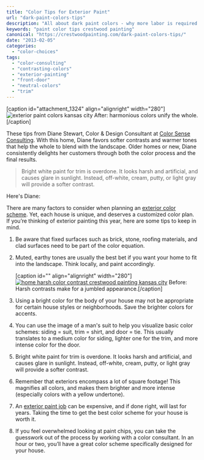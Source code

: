 ```yaml
---
title: "Color Tips for Exterior Paint"
url: "dark-paint-colors-tips"
description: "All about dark paint colors - why more labor is required and why they don't cover as well."
keywords: "paint color tips crestwood painting"
canonical: "https://crestwoodpainting.com/dark-paint-colors-tips/"
date: "2013-02-05"
categories:
  - "color-choices"
tags:
  - "color-consulting"
  - "contrasting-colors"
  - "exterior-painting"
  - "front-door"
  - "neutral-colors"
  - "trim"
---
```


\[caption id="attachment\_1324" align="alignright" width="280"\]![exterior paint colors kansas city](/images/StewartAfter_opt.jpg "Home With Harmonious Colors") After: harmonious colors unify the whole.\[/caption\]

These tips from Diane Stewart, Color & Design Consultant at [Color Sense Consulting](http://www.colorsenseconsulting.com/). With this home, Diane favors softer contrasts and warmer tones that help the whole to blend with the landscape. Older homes or new, Diane consistently delights her customers through both the color process and the final results.

> Bright white paint for trim is overdone. It looks harsh and artificial, and causes glare in sunlight. Instead, off-white, cream, putty, or light gray will provide a softer contrast.

Here's Diane:

There are many factors to consider when planning an [exterior color scheme](/exterior-painting-cost/). Yet, each house is unique, and deserves a customized color plan. If you’re thinking of exterior painting this year, here are some tips to keep in mind.

1. Be aware that fixed surfaces such as brick, stone, roofing materials, and clad surfaces need to be part of the color equation.
2. Muted, earthy tones are usually the best bet if you want your home to fit into the landscape. Think locally, and paint accordingly.
    
    \[caption id="" align="alignright" width="280"\][![home harsh color contrast crestwood painting kansas city](/images/StewartBefore_opt.jpg "Home With A Stark Color Contrast ")](/cwp/wp-content/uploads/2013/01/StewartBefore_opt.jpg) Before: Harsh contrasts make for a jumbled appearance.\[/caption\]
    
3. Using a bright color for the body of your house may not be appropriate for certain house styles or neighborhoods. Save the brighter colors for accents.
4. You can use the image of a man's suit to help you visualize basic color schemes: siding = suit, trim = shirt, and door = tie. This usually translates to a medium color for siding, lighter one for the trim, and more intense color for the door.
5. Bright white paint for trim is overdone. It looks harsh and artificial, and causes glare in sunlight. Instead, off-white, cream, putty, or light gray will provide a softer contrast.
6. Remember that exteriors encompass a lot of square footage! This magnifies all colors, and makes them brighter and more intense (especially colors with a yellow undertone).
7. An [exterior paint job](/exterior-painting-kansas-city/) can be expensive, and if done right, will last for years. Taking the time to get the best color scheme for your house is worth it.
8. If you feel overwhelmed looking at paint chips, you can take the guesswork out of the process by working with a color consultant. In an hour or two, you’ll have a great color scheme specifically designed for your house.

